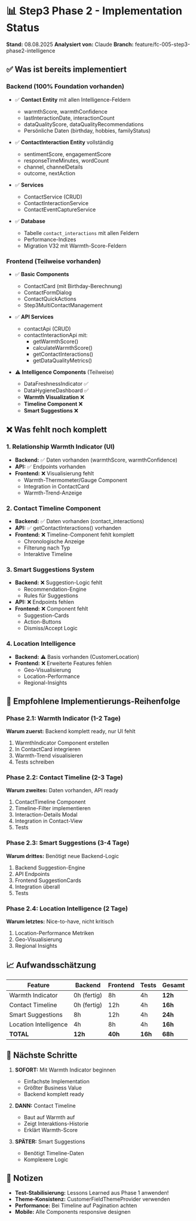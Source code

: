 # 📊 Step3 Phase 2 - Implementation Status

**Stand:** 08.08.2025
**Analysiert von:** Claude
**Branch:** feature/fc-005-step3-phase2-intelligence

## ✅ Was ist bereits implementiert

### Backend (100% Foundation vorhanden)
- ✅ **Contact Entity** mit allen Intelligence-Feldern
  - warmthScore, warmthConfidence
  - lastInteractionDate, interactionCount  
  - dataQualityScore, dataQualityRecommendations
  - Persönliche Daten (birthday, hobbies, familyStatus)

- ✅ **ContactInteraction Entity** vollständig
  - sentimentScore, engagementScore
  - responseTimeMinutes, wordCount
  - channel, channelDetails
  - outcome, nextAction

- ✅ **Services**
  - ContactService (CRUD)
  - ContactInteractionService
  - ContactEventCaptureService

- ✅ **Database**
  - Tabelle `contact_interactions` mit allen Feldern
  - Performance-Indizes
  - Migration V32 mit Warmth-Score-Feldern

### Frontend (Teilweise vorhanden)
- ✅ **Basic Components**
  - ContactCard (mit Birthday-Berechnung)
  - ContactFormDialog
  - ContactQuickActions
  - Step3MultiContactManagement

- ✅ **API Services**
  - contactApi (CRUD)
  - contactInteractionApi mit:
    - getWarmthScore()
    - calculateWarmthScore()
    - getContactInteractions()
    - getDataQualityMetrics()

- ⚠️ **Intelligence Components** (Teilweise)
  - DataFreshnessIndicator ✅
  - DataHygieneDashboard ✅
  - **Warmth Visualization** ❌
  - **Timeline Component** ❌
  - **Smart Suggestions** ❌

## ❌ Was fehlt noch komplett

### 1. Relationship Warmth Indicator (UI)
- **Backend:** ✅ Daten vorhanden (warmthScore, warmthConfidence)
- **API:** ✅ Endpoints vorhanden
- **Frontend:** ❌ Visualisierung fehlt
  - Warmth-Thermometer/Gauge Component
  - Integration in ContactCard
  - Warmth-Trend-Anzeige

### 2. Contact Timeline Component
- **Backend:** ✅ Daten vorhanden (contact_interactions)
- **API:** ✅ getContactInteractions() vorhanden
- **Frontend:** ❌ Timeline-Component fehlt komplett
  - Chronologische Anzeige
  - Filterung nach Typ
  - Interaktive Timeline

### 3. Smart Suggestions System
- **Backend:** ❌ Suggestion-Logic fehlt
  - Recommendation-Engine
  - Rules für Suggestions
- **API:** ❌ Endpoints fehlen
- **Frontend:** ❌ Component fehlt
  - Suggestion-Cards
  - Action-Buttons
  - Dismiss/Accept Logic

### 4. Location Intelligence
- **Backend:** ⚠️ Basis vorhanden (CustomerLocation)
- **Frontend:** ❌ Erweiterte Features fehlen
  - Geo-Visualisierung
  - Location-Performance
  - Regional-Insights

## 🎯 Empfohlene Implementierungs-Reihenfolge

### Phase 2.1: Warmth Indicator (1-2 Tage)
**Warum zuerst:** Backend komplett ready, nur UI fehlt
1. WarmthIndicator Component erstellen
2. In ContactCard integrieren
3. Warmth-Trend visualisieren
4. Tests schreiben

### Phase 2.2: Contact Timeline (2-3 Tage)
**Warum zweites:** Daten vorhanden, API ready
1. ContactTimeline Component
2. Timeline-Filter implementieren
3. Interaction-Details Modal
4. Integration in Contact-View
5. Tests

### Phase 2.3: Smart Suggestions (3-4 Tage)
**Warum drittes:** Benötigt neue Backend-Logic
1. Backend Suggestion-Engine
2. API Endpoints
3. Frontend SuggestionCards
4. Integration überall
5. Tests

### Phase 2.4: Location Intelligence (2 Tage)
**Warum letztes:** Nice-to-have, nicht kritisch
1. Location-Performance Metriken
2. Geo-Visualisierung
3. Regional Insights

## 📈 Aufwandsschätzung

| Feature | Backend | Frontend | Tests | Gesamt |
|---------|---------|----------|-------|--------|
| Warmth Indicator | 0h (fertig) | 8h | 4h | **12h** |
| Contact Timeline | 0h (fertig) | 12h | 4h | **16h** |
| Smart Suggestions | 8h | 12h | 4h | **24h** |
| Location Intelligence | 4h | 8h | 4h | **16h** |
| **TOTAL** | **12h** | **40h** | **16h** | **68h** |

## 🚀 Nächste Schritte

1. **SOFORT:** Mit Warmth Indicator beginnen
   - Einfachste Implementation
   - Größter Business Value
   - Backend komplett ready

2. **DANN:** Contact Timeline
   - Baut auf Warmth auf
   - Zeigt Interaktions-Historie
   - Erklärt Warmth-Score

3. **SPÄTER:** Smart Suggestions
   - Benötigt Timeline-Daten
   - Komplexere Logic

## 📝 Notizen

- **Test-Stabilisierung:** Lessons Learned aus Phase 1 anwenden!
- **Theme-Konsistenz:** CustomerFieldThemeProvider verwenden
- **Performance:** Bei Timeline auf Pagination achten
- **Mobile:** Alle Components responsive designen